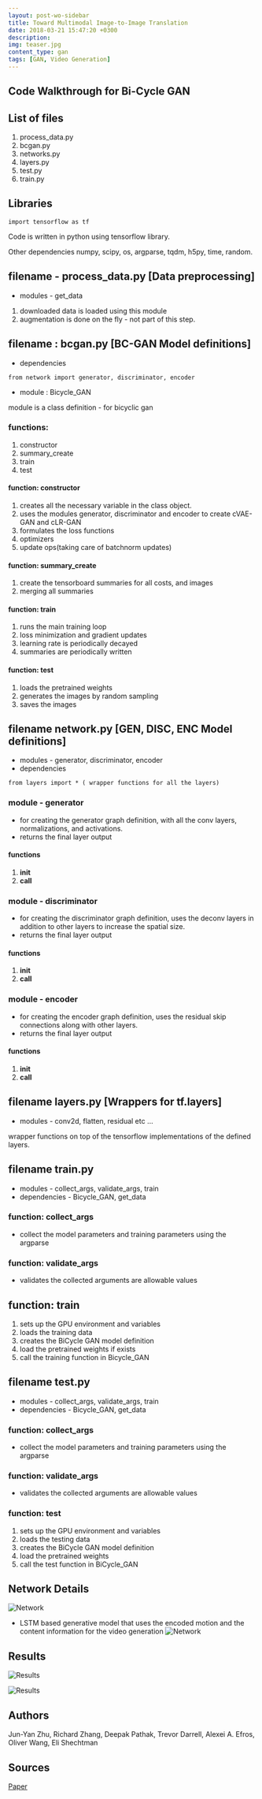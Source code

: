 ```yaml
---
layout: post-wo-sidebar
title: Toward Multimodal Image-to-Image Translation
date: 2018-03-21 15:47:20 +0300
description: 
img: teaser.jpg
content_type: gan
tags: [GAN, Video Generation]
---
```


## Code Walkthrough for Bi-Cycle GAN  


## List of files 

1. process_data.py
2. bcgan.py
3. networks.py
4. layers.py
5. test.py
6. train.py

## Libraries
```
import tensorflow as tf
```
Code is written in python using tensorflow library.

Other dependencies
numpy, scipy, os, argparse, tqdm, h5py, time, random.


## filename - process_data.py [Data preprocessing]

* modules - get_data

1. downloaded data is loaded using this module
2. augmentation is done on the fly - not part of this step.




## filename : bcgan.py [BC-GAN Model definitions]

* dependencies 
```
from network import generator, discriminator, encoder
```
* module : Bicycle_GAN

module is a class definition - for bicyclic gan

### functions:
1. constructor
2. summary_create
3. train
4. test

#### function: constructor
1. creates all the necessary variable in the class object.
2. uses the modules generator, discriminator and encoder to create cVAE-GAN and cLR-GAN
3. formulates the loss functions
4. optimizers
5. update ops(taking care of batchnorm updates)

#### function: summary_create
1. create the tensorboard summaries for all costs, and images
2. merging all summaries 

#### function: train
1. runs the main training loop
2. loss minimization and gradient updates 
3. learning rate is periodically decayed 
4. summaries are periodically written

#### function: test
1. loads the pretrained weights
2. generates the images by random sampling 
3. saves the images 




## filename network.py [GEN, DISC, ENC Model definitions]
* modules - generator, discriminator, encoder
* dependencies 
```
from layers import * ( wrapper functions for all the layers)
```

### module - generator

* for creating the generator graph definition, with all the conv layers, normalizations, and activations.
* returns the final layer output 

#### functions 
1. __init__
2. __call__

### module - discriminator

* for creating the discriminator graph definition, uses the deconv layers in addition to other layers to increase the spatial size.
* returns the final layer output 

#### functions 
1. __init__
2. __call__

### module - encoder

* for creating the encoder graph definition, uses the residual skip connections along with other layers.
* returns the final layer output 

#### functions 
1. __init__
2. __call__

## filename layers.py [Wrappers for tf.layers]
* modules - conv2d, flatten, residual etc …

wrapper functions on top of the tensorflow implementations of the defined layers.

## filename train.py
* modules - collect_args, validate_args, train
* dependencies - Bicycle_GAN, get_data

### function: collect_args
* collect the model parameters and training parameters using the argparse 

### function: validate_args
* validates the collected arguments are allowable values

## function: train

1. sets up the GPU environment and variables
2. loads the training data
3. creates the BiCycle GAN model definition
4. load the pretrained weights if exists
5. call the training function in Bicycle_GAN


## filename test.py
* modules - collect_args, validate_args, train
* dependencies - Bicycle_GAN, get_data

### function: collect_args
* collect the model parameters and training parameters using the argparse 

### function: validate_args
* validates the collected arguments are allowable values

### function: test
1. sets up the GPU environment and variables
2. loads the testing data
3. creates the BiCycle GAN model definition
4. load the pretrained weights
5. call the test function in BiCycle_GAN





## Network Details
![Network]({{site.baseurl}}/assets/img/adfasdfads.gif)

* LSTM based generative model that uses the encoded motion and the content information for the video generation
![Network]({{site.baseurl}}/assets/img/fdsfafafads.png)

## Results
![Results]({{site.baseurl}}/assets/img/fdsfsdfsa.png)


![Results]({{site.baseurl}}/assets/img/fdsfsdfsdfds.png)

## Authors
Jun-Yan Zhu, Richard Zhang, Deepak Pathak, Trevor Darrell, Alexei A. Efros, Oliver Wang, Eli Shechtman

## Sources
[Paper](https://arxiv.org/abs/1711.11586)

